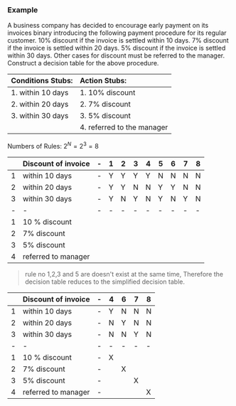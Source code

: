 ### Example
A business company has decided to encourage early payment on its invoices binary introducing the following payment procedure for its regular customer. 10% discount if the invoice is settled within 10 days. 7% discount if the invoice is settled within 20 days. 5% discount if the invoice is settled within 30 days. Other cases for discount must be referred to the manager. Construct a decision table for the above procedure.

|Conditions Stubs:|Action Stubs:|
|:-|:-|
|1. within 10 days|1. 10% discount|
|2. within 20 days|2. 7% discount|
|3. within 30 days|3. 5% discount|
||4. referred to the manager|

Numbers of Rules: $2^N = 2^3 = 8$

||Discount of invoice|-|1|2|3|4|5|6|7|8|
|-|-|-|-|-|-|-|-|-|-|-|
|1|within 10 days|-|Y|Y|Y|Y|N|N|N|N|
|2|within 20 days|-|Y|Y|N|N|Y|Y|N|N|
|3|within 30 days|-|Y|N|Y|N|Y|N|Y|N|
|-|-|-|-|-|-|-|-|-|-|-|
|1|10 % discount|
|2|7% discount|
|3|5% discount|
|4|referred to manager|

>rule no 1,2,3 and 5 are doesn't exist at the same time, Therefore the decision table reduces to the simplified decision table.

||Discount of invoice|-|4|6|7|8|
|-|-|-|-|-|-|-|
|1|within 10 days|-|Y|N|N|N|
|2|within 20 days|-|N|Y|N|N|
|3|within 30 days|-|N|N|Y|N|
|-|-|-|-|-|-|-|
|1|10 % discount|-|X|
|2|7% discount|-||X|
|3|5% discount|-|||X|
|4|referred to manager|-||||X|
